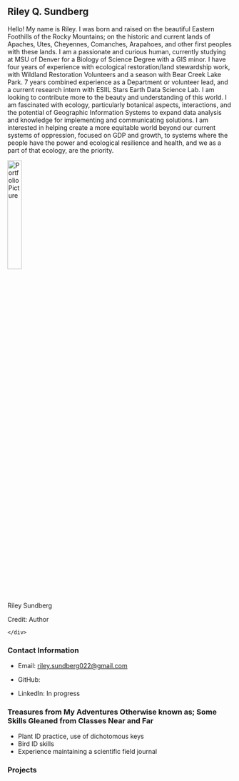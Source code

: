 ## Riley Q. Sundberg
Hello! My name is Riley. I was born and raised on the beautiful Eastern Foothills of the Rocky Mountains; on the historic and current lands of Apaches, Utes, Cheyennes, Comanches, Arapahoes, and other first peoples with these lands. I am a passionate and curious human, currently studying at MSU of Denver for a Biology of Science Degree with a GIS minor. I have four years of experience with ecological restoration/land stewardship work, with Wildland Restoration Volunteers and a season with Bear Creek Lake Park. 7 years combined experience as a Department or volunteer lead, and a current research intern with ESIIL Stars Earth Data Science Lab. I am looking to contribute more to the beauty and understanding of this world. I am fascinated with ecology, particularly botanical aspects, interactions, and the potential of Geographic Information Systems to expand data analysis and knowledge for implementing and communicating solutions. I am interested in helping create a more equitable world beyond our current systems of oppression, focused on GDP and growth, to systems where the people have the power and ecological resilience and health, and we as a part of that ecology, are the priority. 

 <div id ="photo">    <img id="myphoto"
                       alt="Portfolio Picture"
                       width="25%"
                       src ="MeFabP.jpg"> 
      <p class= "caption"> Riley Sundberg </p>
      <p class= "caption"> Credit: Author </p>
  
    </div>

### Contact Information
* Email: riley.sundberg022@gmail.com
* GitHub:
* LinkedIn: In progress

    <div id= "Some skills">
### Treasures from My Adventures Otherwise known as; Some Skills Gleaned from Classes Near and Far</p>
 	
  <ul> 
   	<li>Plant ID practice, use of dichotomous keys </li>
   	<li>Bird ID skills</li>
   	<li>Experience maintaining a scientific field journal</li>
 	</ul>
      </div>
      
### Projects
